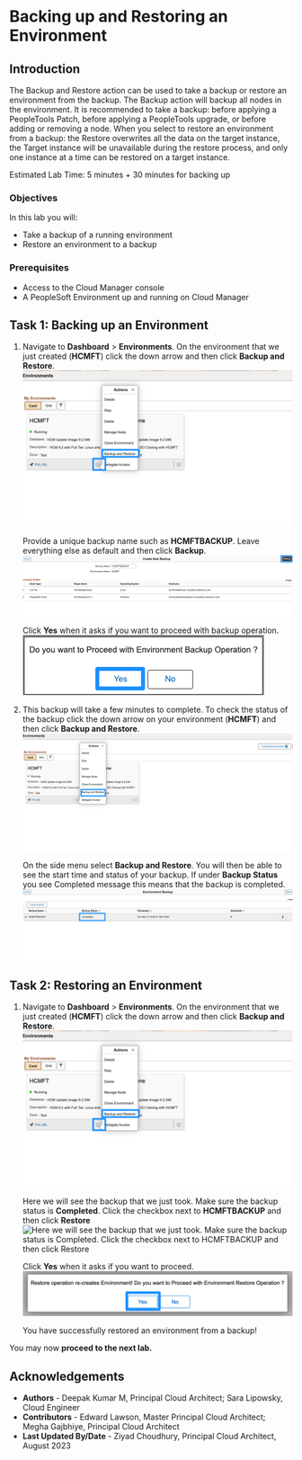 # Backing up and Restoring an Environment

## Introduction
The Backup and Restore action can be used to take a backup or restore an environment from the backup. The Backup action will backup all nodes in the environment. It is recommended to take a backup: before applying a PeopleTools Patch, before applying a PeopleTools upgrade, or before adding or removing a node. When you select to restore an environment from a backup: the Restore overwrites all the data on the target instance, the Target instance will be unavailable during the restore process, and only one instance at a time can be restored on a target instance.

Estimated Lab Time: 5 minutes + 30 minutes for backing up

### Objectives
In this lab you will:
* Take a backup of a running environment
* Restore an environment to a backup

### Prerequisites
- Access to the Cloud Manager console
- A PeopleSoft Environment up and running on Cloud Manager

## Task 1: Backing up an Environment

1.  Navigate to **Dashboard** > **Environments**. On the environment that we just created (**HCMFT**) click the down arrow and then click **Backup and Restore**. 
    ![On the environment that we just created (HCMFT) click the down arrow and then click Backup and Restore.](./images/backuprestore.png "")

    Provide a unique backup name such as **HCMFTBACKUP**. Leave everything else as default and then click **Backup**.
    ![Provide a unique backup name such as HCMFTBACKUP. Leave everything else as default and then click Backup.](./images/backuphcm.png "")

    Click **Yes** when it asks if you want to proceed with backup operation.
    ![Click Yes when it asks if you want to proceed with backup operation.](./images/backupyes.png "")

2.  This backup will take a few minutes to complete. To check the status of the backup click the down arrow on your environment (**HCMFT**) and then click **Backup and Restore**.
    ![To check the status of the backup click the down arrow on your environment (HCMFT) and then click Details.](./images/hcmdetails.png "")

    On the side menu select **Backup and Restore**. You will then be able to see the start time and status of your backup. If under **Backup Status** you see Completed message this means that the backup is completed.
    ![On the side menu select Backup and Restore. You will then be able to see the start time and status of your backup](./images/backupcomplete.png "")
    
    

## Task 2: Restoring an Environment

1.  Navigate to **Dashboard** > **Environments**. On the environment that we just created (**HCMFT**) click the down arrow and then click **Backup and Restore**. 
    ![On the environment that we just created (HCMFT) click the down arrow and then click Backup and Restore.](./images/backuprestore.png "")

    Here we will see the backup that we just took. Make sure the backup status is **Completed**. Click the checkbox next to **HCMFTBACKUP** and then click **Restore**
    ![Here we will see the backup that we just took. Make sure the backup status is Completed. Click the checkbox next to HCMFTBACKUP and then click Restore](./images/restore.png"")

    Click **Yes** when it asks if you want to proceed.
    ![Click Yes when it asks if you want to proceed.](./images/hcmpopup.png "")

    You have successfully restored an environment from a backup!

You may now **proceed to the next lab.**

## Acknowledgements
* **Authors** - Deepak Kumar M, Principal Cloud Architect; Sara Lipowsky, Cloud Engineer
* **Contributors** - Edward Lawson, Master Principal Cloud Architect; Megha Gajbhiye, Principal Cloud Architect
* **Last Updated By/Date** - Ziyad Choudhury, Principal Cloud Architect, August 2023